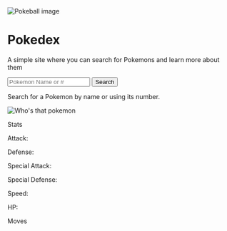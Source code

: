 <!DOCTYPE html>
<html lang="en">
<head>
    <meta charset="UTF-8">
    <meta http-equiv="X-UA-Compatible" content="IE=edge">
    <meta name="viewport" content="width=device-width, initial-scale=1.0">
    <title>My Pokedex</title>
    <link rel="stylesheet" href="https://cdnjs.cloudflare.com/ajax/libs/font-awesome/6.0.0/css/all.min.css" integrity="sha512-9usAa10IRO0HhonpyAIVpjrylPvoDwiPUiKdWk5t3PyolY1cOd4DSE0Ga+ri4AuTroPR5aQvXU9xC6qOPnzFeg==" crossorigin="anonymous" referrerpolicy="no-referrer" />
    <link rel="stylesheet" href="../CSS/pokedexStyle.css">
</head>
<body>
    <div class="headerContent">
        <div class="headerImage">
            <img src="../Images/Poké_Ball_icon.svg" alt="Pokeball image" class="pokeballImage">
        </div>
        <div class="headerText">
            <h1>Pokedex</h1>
            <p>A simple site where you can search for Pokemons and learn more about them</p>
        </div>
    </div>
    <div class="container">
        <div class="searchBar">
            <input type="text" name="pokemonName" id="pokemonName" placeholder="Pokemon Name or #">
            <button  id="button" class="btn" onclick="fetchPokemon()"><i class="fa-solid fa-magnifying-glass"></i> Search</button>
            <p>Search for a Pokemon by name or using its number. </p>
        </div>
        <div class="pokemonImage">
            <img src="../Images/whos_that_pokemon_by_desenhosdoreu_d9n0y7l-fullview.jpg" alt="Who's that pokemon" id="pokemonImage">
            <div class="pokemonName">
                <span id="nameDisplay" class=""></span>
                <span id="pokemonNumber" class="pokemonNumber"></span>
            </div>
            <div class="pokemonType">
                <span id="typeDisplay1"></span> <span id="typeDisplay2"></span>
            </div>
        </div>
        <div class="pokemonInfo">
            <div class="statsTitle">
                <p>Stats</p>
            </div>
            <div class="stats">
                <span>Attack:</span><p id="attack" class="attack"></p>
            </div>
            <div class="stats">
                <span>Defense:</span><p class="defense" id="defense"></p>
            </div>
            <div class="stats">
                <span>Special Attack:</span><p class="specialAttack" id="specialAttack"></p>
            </div>
            <div class="stats">
                <span>Special Defense:</span><p class="specialDefense" id="specialDefense"></p>
            </div>
            <div class="stats">
                <span>Speed:</span><p class="speed" id="speed"></p>
            </div>
            <div class="stats">
                <span>HP:</span><p class="hp" id="hp"></p>
            </div>
            <div class="movesTitle">
                <p>Moves</p>
            </div>
            <div class="movesCont">
                <span></span><p class="moves" id="moves"></p>
            </div>
        </div>
    </div>
    
    
    
</body>
<footer>
    <script src="../JS/main.js"></script>
</footer>
</html>
